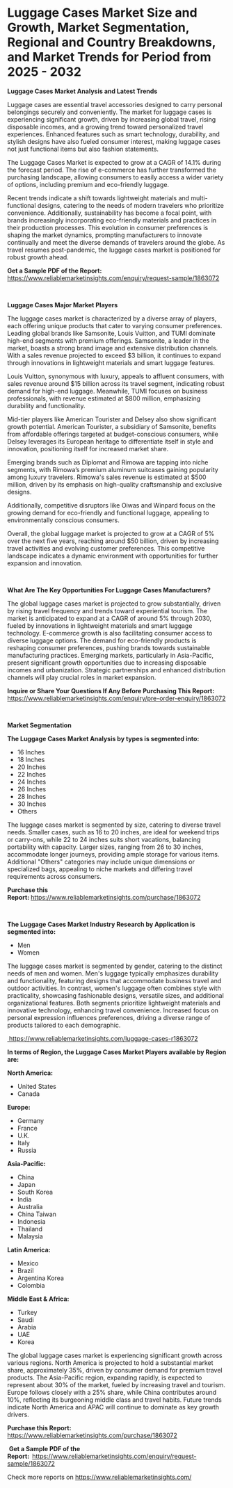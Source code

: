 <p><h1>Luggage Cases Market Size and Growth, Market Segmentation, Regional and Country Breakdowns, and Market Trends for Period from 2025 -  2032</h1></p><p><strong>Luggage Cases Market Analysis and Latest Trends</strong></p>
<p><p>Luggage cases are essential travel accessories designed to carry personal belongings securely and conveniently. The market for luggage cases is experiencing significant growth, driven by increasing global travel, rising disposable incomes, and a growing trend toward personalized travel experiences. Enhanced features such as smart technology, durability, and stylish designs have also fueled consumer interest, making luggage cases not just functional items but also fashion statements.</p><p>The Luggage Cases Market is expected to grow at a CAGR of 14.1% during the forecast period. The rise of e-commerce has further transformed the purchasing landscape, allowing consumers to easily access a wider variety of options, including premium and eco-friendly luggage.</p><p>Recent trends indicate a shift towards lightweight materials and multi-functional designs, catering to the needs of modern travelers who prioritize convenience. Additionally, sustainability has become a focal point, with brands increasingly incorporating eco-friendly materials and practices in their production processes. This evolution in consumer preferences is shaping the market dynamics, prompting manufacturers to innovate continually and meet the diverse demands of travelers around the globe. As travel resumes post-pandemic, the luggage cases market is positioned for robust growth ahead.</p></p>
<p><strong>Get a Sample PDF of the Report:&nbsp;</strong> <a href="https://www.reliablemarketinsights.com/enquiry/request-sample/1863072?utm_campaign=2183&utm_medium=2&utm_source=Github&utm_content=ia&utm_term=04042025&utm_id=luggage-cases">https://www.reliablemarketinsights.com/enquiry/request-sample/1863072</a></p>
<p>&nbsp;</p>
<p><strong>Luggage Cases Major Market Players</strong></p>
<p><p>The luggage cases market is characterized by a diverse array of players, each offering unique products that cater to varying consumer preferences. Leading global brands like Samsonite, Louis Vuitton, and TUMI dominate high-end segments with premium offerings. Samsonite, a leader in the market, boasts a strong brand image and extensive distribution channels. With a sales revenue projected to exceed $3 billion, it continues to expand through innovations in lightweight materials and smart luggage features.</p><p>Louis Vuitton, synonymous with luxury, appeals to affluent consumers, with sales revenue around $15 billion across its travel segment, indicating robust demand for high-end luggage. Meanwhile, TUMI focuses on business professionals, with revenue estimated at $800 million, emphasizing durability and functionality.</p><p>Mid-tier players like American Tourister and Delsey also show significant growth potential. American Tourister, a subsidiary of Samsonite, benefits from affordable offerings targeted at budget-conscious consumers, while Delsey leverages its European heritage to differentiate itself in style and innovation, positioning itself for increased market share.</p><p>Emerging brands such as Diplomat and Rimowa are tapping into niche segments, with Rimowa’s premium aluminum suitcases gaining popularity among luxury travelers. Rimowa's sales revenue is estimated at $500 million, driven by its emphasis on high-quality craftsmanship and exclusive designs.</p><p>Additionally, competitive disruptors like Oiwas and Winpard focus on the growing demand for eco-friendly and functional luggage, appealing to environmentally conscious consumers.</p><p>Overall, the global luggage market is projected to grow at a CAGR of 5% over the next five years, reaching around $50 billion, driven by increasing travel activities and evolving customer preferences. This competitive landscape indicates a dynamic environment with opportunities for further expansion and innovation.</p></p>
<p>&nbsp;</p>
<p><strong>What Are The Key Opportunities For Luggage Cases Manufacturers?</strong></p>
<p><p>The global luggage cases market is projected to grow substantially, driven by rising travel frequency and trends toward experiential tourism. The market is anticipated to expand at a CAGR of around 5% through 2030, fueled by innovations in lightweight materials and smart luggage technology. E-commerce growth is also facilitating consumer access to diverse luggage options. The demand for eco-friendly products is reshaping consumer preferences, pushing brands towards sustainable manufacturing practices. Emerging markets, particularly in Asia-Pacific, present significant growth opportunities due to increasing disposable incomes and urbanization. Strategic partnerships and enhanced distribution channels will play crucial roles in market expansion.</p></p>
<p><strong>Inquire or Share Your Questions If Any Before Purchasing This Report:</strong> <a href="https://www.reliablemarketinsights.com/enquiry/pre-order-enquiry/1863072?utm_campaign=2183&utm_medium=2&utm_source=Github&utm_content=ia&utm_term=04042025&utm_id=luggage-cases">https://www.reliablemarketinsights.com/enquiry/pre-order-enquiry/1863072</a></p>
<p>&nbsp;</p>
<p><strong>Market Segmentation</strong></p>
<p><strong>The Luggage Cases Market Analysis by types is segmented into:</strong></p>
<p><ul><li>16 Inches</li><li>18 Inches</li><li>20 Inches</li><li>22 Inches</li><li>24 Inches</li><li>26 Inches</li><li>28 Inches</li><li>30 Inches</li><li>Others</li></ul></p>
<p><p>The luggage cases market is segmented by size, catering to diverse travel needs. Smaller cases, such as 16 to 20 inches, are ideal for weekend trips or carry-ons, while 22 to 24 inches suits short vacations, balancing portability with capacity. Larger sizes, ranging from 26 to 30 inches, accommodate longer journeys, providing ample storage for various items. Additional "Others" categories may include unique dimensions or specialized bags, appealing to niche markets and differing travel requirements across consumers.</p></p>
<p><strong>Purchase this Report:&nbsp;</strong><a href="https://www.reliablemarketinsights.com/purchase/1863072?utm_campaign=2183&utm_medium=2&utm_source=Github&utm_content=ia&utm_term=04042025&utm_id=luggage-cases">https://www.reliablemarketinsights.com/purchase/1863072</a></p>
<p>&nbsp;</p>
<p><strong>The Luggage Cases Market Industry Research by Application is segmented into:</strong></p>
<p><ul><li>Men</li><li>Women</li></ul></p>
<p><p>The luggage cases market is segmented by gender, catering to the distinct needs of men and women. Men's luggage typically emphasizes durability and functionality, featuring designs that accommodate business travel and outdoor activities. In contrast, women's luggage often combines style with practicality, showcasing fashionable designs, versatile sizes, and additional organizational features. Both segments prioritize lightweight materials and innovative technology, enhancing travel convenience. Increased focus on personal expression influences preferences, driving a diverse range of products tailored to each demographic.</p></p>
<p><a href="https://www.reliablemarketinsights.com/luggage-cases-r1863072?utm_campaign=2183&utm_medium=2&utm_source=Github&utm_content=ia&utm_term=04042025&utm_id=luggage-cases">&nbsp;https://www.reliablemarketinsights.com/luggage-cases-r1863072</a></p>
<p><strong>In terms of Region, the Luggage Cases Market Players available by Region are:</strong></p>
<p>
    <p> <strong> North America: </strong>
        <ul>
            <li>United States</li>
            <li>Canada</li>
        </ul>
        </p> 
    <p> <strong> Europe: </strong>
        <ul>
            <li>Germany</li>
            <li>France</li>
            <li>U.K.</li>
            <li>Italy</li>
            <li>Russia</li>
        </ul>
        </p> 
    <p> <strong> Asia-Pacific: </strong>
        <ul>
            <li>China</li>
            <li>Japan</li>
            <li>South Korea</li>
            <li>India</li>
            <li>Australia</li>
            <li>China Taiwan</li>
            <li>Indonesia</li>
            <li>Thailand</li>
            <li>Malaysia</li>
        </ul>
        </p> 
    <p> <strong> Latin America: </strong>
        <ul>
            <li>Mexico</li>
            <li>Brazil</li>
            <li>Argentina Korea</li>
            <li>Colombia</li>
        </ul>
        </p> 
    <p> <strong> Middle East & Africa: </strong>
        <ul>
            <li>Turkey</li>
            <li>Saudi</li>
            <li>Arabia</li>
            <li>UAE</li>
            <li>Korea</li>
        </ul>
    </p>
    </p>
<p><p>The global luggage cases market is experiencing significant growth across various regions. North America is projected to hold a substantial market share, approximately 35%, driven by consumer demand for premium travel products. The Asia-Pacific region, expanding rapidly, is expected to represent about 30% of the market, fueled by increasing travel and tourism. Europe follows closely with a 25% share, while China contributes around 10%, reflecting its burgeoning middle class and travel habits. Future trends indicate North America and APAC will continue to dominate as key growth drivers.</p></p>
<p><strong>Purchase this Report: </strong><a href="https://www.reliablemarketinsights.com/purchase/1863072?utm_campaign=2183&utm_medium=2&utm_source=Github&utm_content=ia&utm_term=04042025&utm_id=luggage-cases">https://www.reliablemarketinsights.com/purchase/1863072</a></p>
<p>&nbsp;<strong>Get a Sample PDF of the Report:&nbsp;&nbsp;</strong><a href="https://www.reliablemarketinsights.com/enquiry/request-sample/1863072?utm_campaign=2183&utm_medium=2&utm_source=Github&utm_content=ia&utm_term=04042025&utm_id=luggage-cases">https://www.reliablemarketinsights.com/enquiry/request-sample/1863072</a></p>
<p><strong></strong></p>
<p>Check more reports on <a href="https://www.reliablemarketinsights.com/?utm_campaign=2183&utm_medium=2&utm_source=Github&utm_content=ia&utm_term=04042025&utm_id=luggage-cases">https://www.reliablemarketinsights.com/</a></p>
